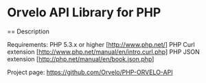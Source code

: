 Orvelo API Library for PHP
=====================================

== Description

Requirements:
  PHP 5.3.x or higher [http://www.php.net/]
  PHP Curl extension [http://www.php.net/manual/en/intro.curl.php]
  PHP JSON extension [http://php.net/manual/en/book.json.php]

Project page:
  https://github.com/Orvelo/PHP-ORVELO-API
